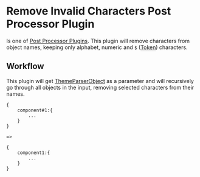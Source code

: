 # Remove Invalid Characters Post Processor Plugin

Is one of [Post Processor Plugins](../). This plugin will remove characters from object names, keeping only alphabet, numeric and `$` ([Token](../../runners/token-parser)) characters.

## Workflow

This plugin will get [ThemeParserObject](../../dev-dependencies/types) as a parameter and will recursively go through all objects in the input, removing selected characters from their names.

```
{
    component#1:{
        ...
    }
}

=>

{
    component1:{
        ...
    }
}
```

